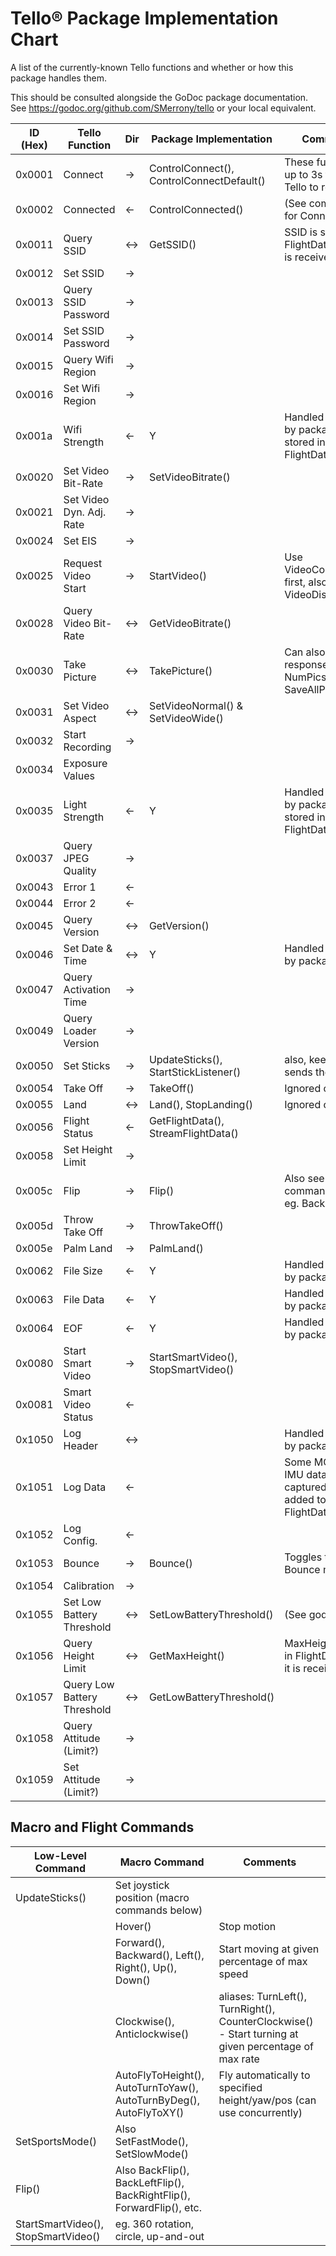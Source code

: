 # Tello® Package Implementation Chart
A list of the currently-known Tello functions and whether or how this package handles them.

This should be consulted alongside the GoDoc package documentation.  See https://godoc.org/github.com/SMerrony/tello or your local equivalent.

| ID (Hex) | Tello Function | Dir | Package Implementation | Comments |
| -------- | -------------- | --- | ---------------------- | -------- |
| 0x0001 | Connect  | → | ControlConnect(), ControlConnectDefault() | These funcs wait up to 3s for the Tello to respond |
| 0x0002 | Connected | ← | ControlConnected() | (See comments for Connect) |
| 0x0011 | Query SSID | ↔ | GetSSID() | SSID is stored in FlightData when it is received |
| 0x0012 | Set SSID | → |  |  |
| 0x0013 | Query SSID Password | → |  |  |
| 0x0014 | Set SSID Password | → |  |  |
| 0x0015 | Query Wifi Region | → |  |  |
| 0x0016 | Set Wifi Region | → |  |  | 
| 0x001a | Wifi Strength | ← | Y | Handled internally by package - stored in FlightData |
| 0x0020 | Set Video Bit-Rate | → | SetVideoBitrate() |  |
| 0x0021 | Set Video Dyn. Adj. Rate | → |  |  |
| 0x0024 | Set EIS | → |  |  |
| 0x0025 | Request Video Start | → | StartVideo() | Use VideoConnect() first, also see VideoDisconnect() |
| 0x0028 | Query Video Bit-Rate | ↔ | GetVideoBitrate() |  |
| 0x0030 | Take Picture | ↔ | TakePicture() | Can also be a response, see also NumPics() and SaveAllPics() |
| 0x0031 | Set Video Aspect | ↔ | SetVideoNormal() & SetVideoWide() |  |
| 0x0032 | Start Recording | → |  |  |
| 0x0034 | Exposure Values | | | |
| 0x0035 | Light Strength | ← | Y | Handled internally by package - stored in FlightData |
| 0x0037 | Query JPEG Quality | → |  |  |
| 0x0043 | Error 1 | ← |  |  |
| 0x0044 | Error 2 | ← |  |  |
| 0x0045 | Query Version | ↔ | GetVersion() |  |
| 0x0046 | Set Date & Time | ↔ | Y | Handled internally by package |
| 0x0047 | Query Activation Time | → |  |  |
| 0x0049 | Query Loader Version | → |  |  |
| 0x0050 | Set Sticks | → | UpdateSticks(), StartStickListener() | also, keepAlive sends these |
| 0x0054 | Take Off | → | TakeOff() | Ignored on receipt |
| 0x0055 | Land | ↔ | Land(), StopLanding() | Ignored on receipt |
| 0x0056 | Flight Status | ← | GetFlightData(), StreamFlightData() |  |
| 0x0058 | Set Height Limit | → |  |  |
| 0x005c | Flip | → | Flip()  | Also see macro commands below eg. BackFlip() |
| 0x005d | Throw Take Off | → | ThrowTakeOff() |  |
| 0x005e | Palm Land | → | PalmLand() |  |
| 0x0062 | File Size | ← | Y | Handled internally by package |
| 0x0063 | File Data | ← | Y |  Handled internally by package |
| 0x0064 | EOF | ← | Y | Handled internally by package |
| 0x0080 | Start Smart Video | → | StartSmartVideo(), StopSmartVideo() |  |
| 0x0081 | Smart Video Status | ← |  |  |
| 0x1050 | Log Header | ↔ |  | Handled internally by package |
| 0x1051 | Log Data | ← |  | Some MOV and IMU data are captured and added to FlightData |
| 0x1052 | Log Config. | ← |  |  |
| 0x1053 | Bounce | → | Bounce() | Toggles the Bounce mode |
| 0x1054 | Calibration | → |  |  |
| 0x1055 | Set Low Battery Threshold | ↔ | SetLowBatteryThreshold() | (See godoc) |
| 0x1056 | Query Height Limit | ↔ | GetMaxHeight() | MaxHeight stored in FlightData when it is received |
| 0x1057 | Query Low Battery Threshold | ↔ | GetLowBatteryThreshold() |  |
| 0x1058 | Query Attitude (Limit?) | → |  |  |
| 0x1059 | Set Attitude (Limit?) | → |  |  |

## Macro and Flight Commands

| Low-Level Command | Macro Command | Comments |
| ----------------- | ------------- | -------- |
| UpdateSticks() | Set joystick position (macro commands below) |
| | Hover() | Stop motion |
| | Forward(), Backward(), Left(), Right(), Up(), Down()| Start moving at given percentage of max speed |
| |Clockwise(), Anticlockwise() | aliases: TurnLeft(), TurnRight(), CounterClockwise() - Start turning at given percentage of max rate |
| | AutoFlyToHeight(), AutoTurnToYaw(), AutoTurnByDeg(), AutoFlyToXY() | Fly automatically to specified height/yaw/pos (can use concurrently) |
| SetSportsMode() | Also SetFastMode(), SetSlowMode() |
| Flip() | Also BackFlip(), BackLeftFlip(), BackRightFlip(), ForwardFlip(), etc. |
| StartSmartVideo(), StopSmartVideo() | eg. 360 rotation, circle, up-and-out |
